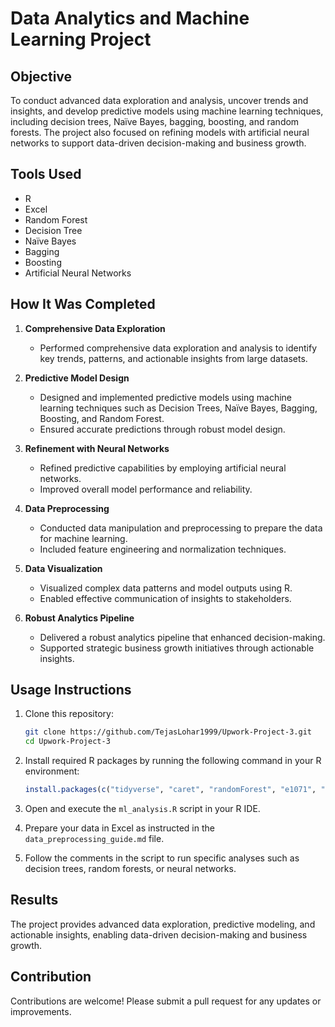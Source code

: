 # Data Analytics and Machine Learning Project

## Objective
To conduct advanced data exploration and analysis, uncover trends and insights, and develop predictive models using machine learning techniques, including decision trees, Naïve Bayes, bagging, boosting, and random forests. The project also focused on refining models with artificial neural networks to support data-driven decision-making and business growth.

## Tools Used
- R
- Excel
- Random Forest
- Decision Tree
- Naïve Bayes
- Bagging
- Boosting
- Artificial Neural Networks

## How It Was Completed

1. **Comprehensive Data Exploration**
   - Performed comprehensive data exploration and analysis to identify key trends, patterns, and actionable insights from large datasets.

2. **Predictive Model Design**
   - Designed and implemented predictive models using machine learning techniques such as Decision Trees, Naïve Bayes, Bagging, Boosting, and Random Forest.
   - Ensured accurate predictions through robust model design.

3. **Refinement with Neural Networks**
   - Refined predictive capabilities by employing artificial neural networks.
   - Improved overall model performance and reliability.

4. **Data Preprocessing**
   - Conducted data manipulation and preprocessing to prepare the data for machine learning.
   - Included feature engineering and normalization techniques.

5. **Data Visualization**
   - Visualized complex data patterns and model outputs using R.
   - Enabled effective communication of insights to stakeholders.

6. **Robust Analytics Pipeline**
   - Delivered a robust analytics pipeline that enhanced decision-making.
   - Supported strategic business growth initiatives through actionable insights.

## Usage Instructions

1. Clone this repository:
   ```bash
   git clone https://github.com/TejasLohar1999/Upwork-Project-3.git
   cd Upwork-Project-3
   ```

2. Install required R packages by running the following command in your R environment:
   ```r
   install.packages(c("tidyverse", "caret", "randomForest", "e1071", "nnet"))
   ```

3. Open and execute the `ml_analysis.R` script in your R IDE.

4. Prepare your data in Excel as instructed in the `data_preprocessing_guide.md` file.

5. Follow the comments in the script to run specific analyses such as decision trees, random forests, or neural networks.

## Results
The project provides advanced data exploration, predictive modeling, and actionable insights, enabling data-driven decision-making and business growth.

## Contribution
Contributions are welcome! Please submit a pull request for any updates or improvements.
